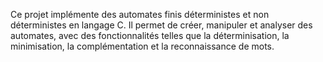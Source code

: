 Ce projet implémente des automates finis déterministes et non déterministes en langage C. 
Il permet de créer, manipuler et analyser des automates, avec des fonctionnalités telles que la déterminisation, la minimisation, la complémentation et la reconnaissance de mots.
